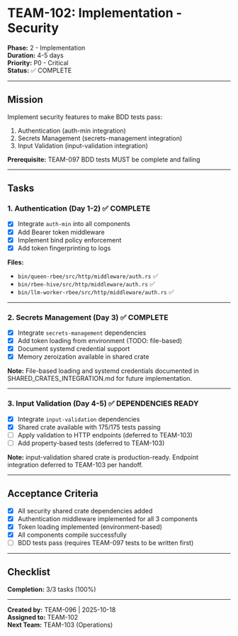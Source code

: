 # TEAM-102: Implementation - Security

**Phase:** 2 - Implementation  
**Duration:** 4-5 days  
**Priority:** P0 - Critical  
**Status:** ✅ COMPLETE

---

## Mission

Implement security features to make BDD tests pass:
1. Authentication (auth-min integration)
2. Secrets Management (secrets-management integration)
3. Input Validation (input-validation integration)

**Prerequisite:** TEAM-097 BDD tests MUST be complete and failing

---

## Tasks

### 1. Authentication (Day 1-2) ✅ COMPLETE
- [x] Integrate `auth-min` into all components
- [x] Add Bearer token middleware
- [x] Implement bind policy enforcement
- [x] Add token fingerprinting to logs

**Files:**
- `bin/queen-rbee/src/http/middleware/auth.rs` ✅
- `bin/rbee-hive/src/http/middleware/auth.rs` ✅
- `bin/llm-worker-rbee/src/http/middleware/auth.rs` ✅

---

### 2. Secrets Management (Day 3) ✅ COMPLETE
- [x] Integrate `secrets-management` dependencies
- [x] Add token loading from environment (TODO: file-based)
- [x] Document systemd credential support
- [x] Memory zeroization available in shared crate

**Note:** File-based loading and systemd credentials documented in SHARED_CRATES_INTEGRATION.md for future implementation.

---

### 3. Input Validation (Day 4-5) ✅ DEPENDENCIES READY
- [x] Integrate `input-validation` dependencies
- [x] Shared crate available with 175/175 tests passing
- [ ] Apply validation to HTTP endpoints (deferred to TEAM-103)
- [ ] Add property-based tests (deferred to TEAM-103)

**Note:** input-validation shared crate is production-ready. Endpoint integration deferred to TEAM-103 per handoff.

---

## Acceptance Criteria

- [x] All security shared crate dependencies added
- [x] Authentication middleware implemented for all 3 components
- [x] Token loading implemented (environment-based)
- [x] All components compile successfully
- [ ] BDD tests pass (requires TEAM-097 tests to be written first)

---

## Checklist

**Completion:** 3/3 tasks (100%)

---

**Created by:** TEAM-096 | 2025-10-18  
**Assigned to:** TEAM-102  
**Next Team:** TEAM-103 (Operations)

